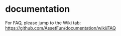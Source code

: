 # documentation
For FAQ, please jump to the Wiki tab: https://github.com/AssetFun/documentation/wiki/FAQ
